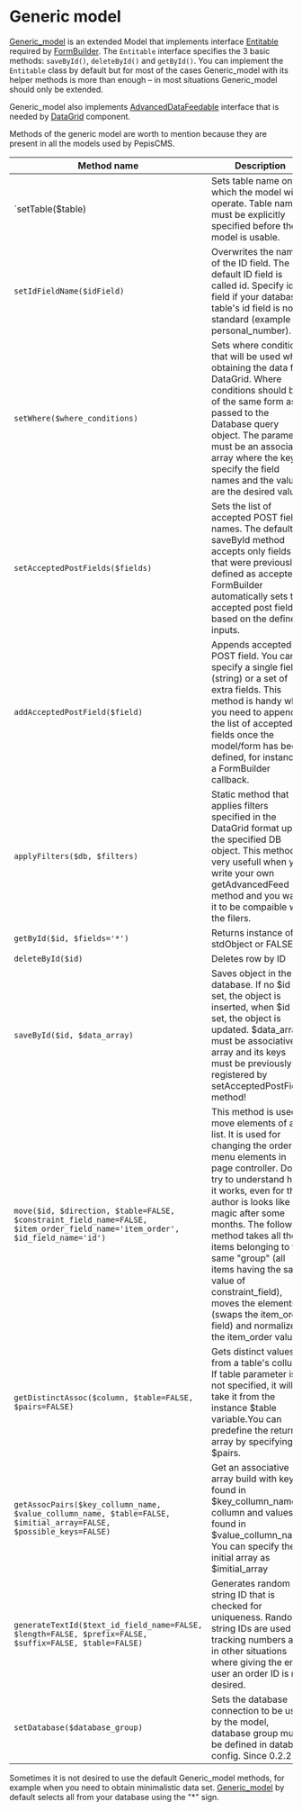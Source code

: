 # Generic model

[Generic_model](pepiscms/application/models/Generic_model.php) is an extended Model that implements interface
[Entitable](pepiscms/application/classes/Entitable.php) required by [FormBuilder](pepiscms/application/libraries/FormBuilder.php).
The `Entitable` interface specifies the 3 basic methods: `saveById()`, `deleteById()` and `getById()`.
You can implement the `Entitable` class by default but for most of the cases Generic_model with its helper methods is more
than enough – in most situations Generic_model should only be extended. 

Generic_model also implements [AdvancedDataFeedable](pepiscms/application/classes/AdvancedDataFeedableInterface.php)
interface that is needed by [DataGrid](pepiscms/application/libraries/DataGrid.php) component.

Methods of the generic model are worth to mention because they are present in all the models used by PepisCMS.

| Method name                                                                                                                   | Description                                                                                                                                                                                                                                                                                                                                                                                                                                 |
|-------------------------------------------------------------------------------------------------------------------------------|---------------------------------------------------------------------------------------------------------------------------------------------------------------------------------------------------------------------------------------------------------------------------------------------------------------------------------------------------------------------------------------------------------------------------------------------|
| `setTable($table)                                                                                                             | Sets table name on which the model will operate. Table name must be explicitly specified before the model is usable.                                                                                                                                                                                                                                                                                                                        |
| `setIdFieldName($idField)`                                                                                                    | Overwrites the name of the ID field. The default ID field is called id. Specify id field if your database table's id field is non standard (example personal_number).                                                                                                                                                                                                                                                                       |
| `setWhere($where_conditions)`                                                                                                 | Sets where conditions that will be used when obtaining the data for DataGrid. Where conditions should be of the same form as passed to the Database query object. The parameter must be an associative array where the keys specify the field names and the values are the desired values.                                                                                                                                                  |
| `setAcceptedPostFields($fields)`                                                                                              | Sets the list of accepted POST fields' names. The default saveById method accepts only fields that were previously defined as accepted. FormBuilder automatically sets the accepted post fields based on the defined inputs.                                                                                                                                                                                                                |
| `addAcceptedPostField($field)`                                                                                                | Appends accepted POST field. You can specify a single field (string) or a set of extra fields. This method is handy when you need to append the list of accepted fields once the model/form has been defined, for instance in a FormBuilder callback.                                                                                                                                                                                       |
| `applyFilters($db, $filters)`                                                                                                 | Static method that applies filters specified in the DataGrid format upon the specified DB object. This method is very usefull when you write your own getAdvancedFeed method and you want it to be compaible with the filers.                                                                                                                                                                                                               |
| `getById($id, $fields='*')`                                                                                                   | Returns instance of stdObject or FALSE                                                                                                                                                                                                                                                                                                                                                                                                      |
| `deleteById($id)`                                                                                                             | Deletes row by ID                                                                                                                                                                                                                                                                                                                                                                                                                           |
| `saveById($id, $data_array)`                                                                                                  | Saves object in the database. If no $id is set, the object is inserted, when $id is set, the object is updated.  $data_array must be associative array and its keys must be previously registered by setAcceptedPostFields method!                                                                                                                                                                                                          |
| `move($id, $direction, $table=FALSE, $constraint_field_name=FALSE, $item_order_field_name='item_order', $id_field_name='id')` | This method is used to move elements of a list. It is used for changing the order of menu elements in page controller. Dont try to understand how it works, even for the author is looks like magic after some months. The following method takes all the items belonging to the same "group" (all items having the same value of constraint_field), moves the elements (swaps the item_order field) and normalizes the item_order values.  |
| `getDistinctAssoc($column, $table=FALSE, $pairs=FALSE)`                                                                       | Gets distinct values from a table's collumn. If table parameter is not specified, it will take it from the instance $table variable.You can predefine the return array by specifying $pairs.                                                                                                                                                                                                                                                |
| `getAssocPairs($key_collumn_name, $value_collumn_name, $table=FALSE, $imitial_array=FALSE, $possible_keys=FALSE)`             | Get an associative array build with keys found in $key_collumn_name collumn and values found in $value_collumn_name. You can specify the initial array as $imitial_array                                                                                                                                                                                                                                                                    |
| `generateTextId($text_id_field_name=FALSE, $length=FALSE, $prefix=FALSE, $suffix=FALSE, $table=FALSE)`                        | Generates random string ID that is checked for uniqueness. Random string IDs are used as tracking numbers and in other situations where giving the end user an order ID is not desired.                                                                                                                                                                                                                                                     |
| `setDatabase($database_group)`                                                                                                | Sets the database connection to be used by the model, database group must be defined in database config. Since 0.2.2                                                                                                                                                                                                                                                                                                                        |

Sometimes it is not desired to use the default Generic_model methods, for example when you need to obtain minimalistic
data set. [Generic_model](pepiscms/application/models/Generic_model.php) by default selects all from your database using the "*" sign.